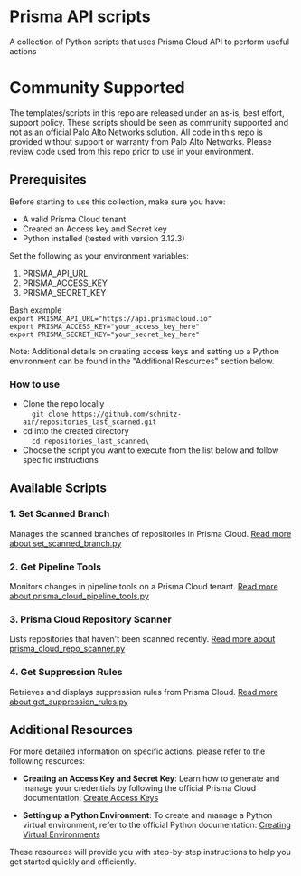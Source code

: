 # Prisma API scripts
A collection of Python scripts that uses Prisma Cloud API to perform useful actions

# Community Supported
The templates/scripts in this repo are released under an as-is, best effort, support policy. These scripts should be seen as community supported and not as an official Palo Alto Networks solution. 
All code in this repo is provided without support or warranty from Palo Alto Networks. Please review code used from this repo prior to use in your environment.

## Prerequisites 
Before starting to use this collection, make sure you have:
- A valid Prisma Cloud tenant
- Created an Access key and Secret key
- Python installed (tested with version 3.12.3)

Set the following as your environment variables:
1. PRISMA_API_URL
2. PRISMA_ACCESS_KEY
3. PRISMA_SECRET_KEY
   
Bash example \
`export PRISMA_API_URL="https://api.prismacloud.io"` \
`export PRISMA_ACCESS_KEY="your_access_key_here"` \
`export PRISMA_SECRET_KEY="your_secret_key_here"` 

Note: Additional details on creating access keys and setting up a Python environment can be found in the "Additional Resources" section below.

### How to use 
- Clone the repo locally \
    `git clone https://github.com/schnitz-air/repositories_last_scanned.git`
- cd into the created directory \
    `cd repositories_last_scanned\`
- Choose the script you want to execute from the list below and follow specific instructions

## Available Scripts

### 1. Set Scanned Branch
Manages the scanned branches of repositories in Prisma Cloud.
[Read more about set_scanned_branch.py](docs/set_scanned_branch/README.md)
### 2. Get Pipeline Tools
Monitors changes in pipeline tools on a Prisma Cloud tenant.
[Read more about prisma_cloud_pipeline_tools.py](docs/get_pipeline_tools/README.md)

### 3. Prisma Cloud Repository Scanner
Lists repositories that haven't been scanned recently.
[Read more about prisma_cloud_repo_scanner.py](docs/get_repo_last_scanned/README.md)

### 4. Get Suppression Rules
Retrieves and displays suppression rules from Prisma Cloud.
[Read more about get_suppression_rules.py](docs/get_suppression_rules/README.md)

## Additional Resources

For more detailed information on specific actions, please refer to the following resources:

- **Creating an Access Key and Secret Key**: Learn how to generate and manage your credentials by following the official Prisma Cloud documentation: [Create Access Keys](https://docs.prismacloud.io/en/enterprise-edition/content-collections/administration/create-access-keys)

- **Setting up a Python Environment**: To create and manage a Python virtual environment, refer to the official Python documentation: [Creating Virtual Environments](https://docs.python.org/3/library/venv.html)

These resources will provide you with step-by-step instructions to help you get started quickly and efficiently.
